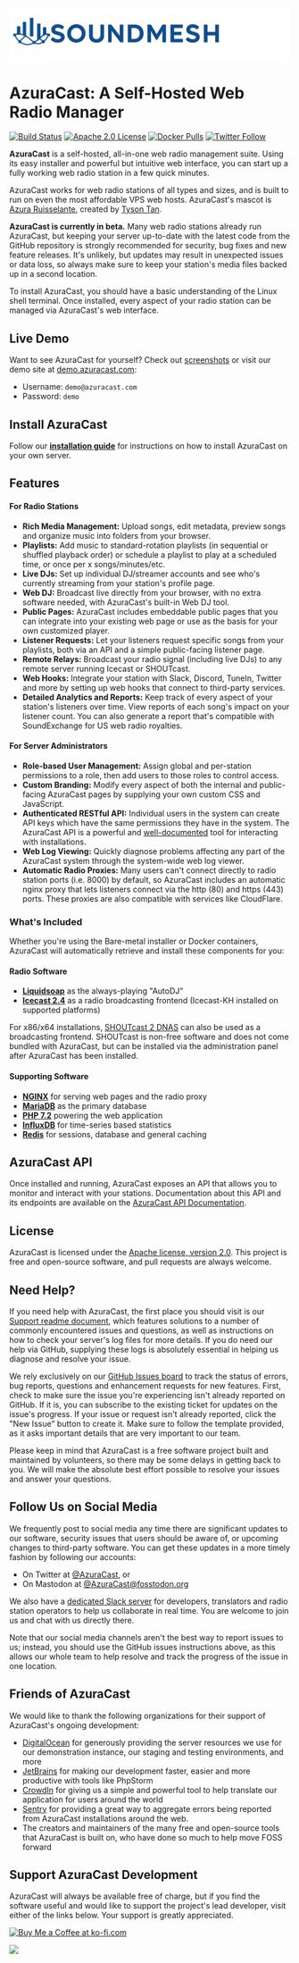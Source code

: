 ![](https://github.com/AzuraCast/AzuraCast/raw/master/resources/azuracast.png)

# AzuraCast: A Self-Hosted Web Radio Manager

[![Build Status](https://travis-ci.com/AzuraCast/AzuraCast.svg?branch=master)](https://travis-ci.com/AzuraCast/AzuraCast)
[![Apache 2.0 License](https://img.shields.io/github/license/azuracast/azuracast.svg)]()
[![Docker Pulls](https://img.shields.io/docker/pulls/azuracast/azuracast_radio.svg)](https://hub.docker.com/r/azuracast/azuracast_radio/)
[![Twitter Follow](https://img.shields.io/twitter/follow/azuracast.svg?style=social&label=Follow)](https://twitter.com/azuracast)

**AzuraCast** is a self-hosted, all-in-one web radio management suite. Using its easy installer and powerful but intuitive web interface, you can start up a fully working web radio station in a few quick minutes. 

AzuraCast works for web radio stations of all types and sizes, and is built to run on even the most affordable VPS web hosts. AzuraCast's mascot is [Azura Ruisselante](https://azuracast.com/mascot.html), created by [Tyson Tan](https://tysontan.deviantart.com/).

**AzuraCast is currently in beta.** Many web radio stations already run AzuraCast, but keeping your server up-to-date with the latest code from the GitHub repository is strongly recommended for security, bug fixes and new feature releases. It's unlikely, but updates may result in unexpected issues or data loss, so always make sure to keep your station's media files backed up in a second location.

To install AzuraCast, you should have a basic understanding of the Linux shell terminal. Once installed, every aspect of your radio station can be managed via AzuraCast's web interface.

## Live Demo

Want to see AzuraCast for yourself? Check out [screenshots](https://azuracast.com/screenshots.html) or visit
our demo site at [demo.azuracast.com](https://demo.azuracast.com/):

* Username: `demo@azuracast.com`
* Password: `demo`

## Install AzuraCast

Follow our **[installation guide](https://azuracast.com/install.html)** for instructions on how to install AzuraCast on your own server.

## Features

#### For Radio Stations

- **Rich Media Management:** Upload songs, edit metadata, preview songs and organize music into folders from your browser.
- **Playlists:** Add music to standard-rotation playlists (in sequential or shuffled playback order) or schedule a playlist to play at a scheduled time, or once per x songs/minutes/etc.
- **Live DJs:** Set up individual DJ/streamer accounts and see who's currently streaming from your station's profile page.
- **Web DJ:** Broadcast live directly from your browser, with no extra software needed, with AzuraCast's built-in Web DJ tool.
- **Public Pages:** AzuraCast includes embeddable public pages that you can integrate into your existing web page or use as the basis for your own customized player.
- **Listener Requests:** Let your listeners request specific songs from your playlists, both via an API and a simple public-facing listener page.
- **Remote Relays:** Broadcast your radio signal (including live DJs) to any remote server running Icecast or SHOUTcast.
- **Web Hooks:** Integrate your station with Slack, Discord, TuneIn, Twitter and more by setting up web hooks that connect to third-party services.
- **Detailed Analytics and Reports:** Keep track of every aspect of your station's listeners over time. View reports of each song's impact on your listener count. You can also generate a report that's compatible with SoundExchange for US web radio royalties.

#### For Server Administrators

- **Role-based User Management:** Assign global and per-station permissions to a role, then add users to those roles to control access.
- **Custom Branding:** Modify every aspect of both the internal and public-facing AzuraCast pages by supplying your own custom CSS and JavaScript. 
- **Authenticated RESTful API:** Individual users in the system can create API keys which have the same permissions they have in the system. The AzuraCast API is a powerful and [well-documented](https://www.azuracast.com/api/index.html) tool for interacting with installations. 
- **Web Log Viewing:** Quickly diagnose problems affecting any part of the AzuraCast system through the system-wide web log viewer.
- **Automatic Radio Proxies:** Many users can't connect directly to radio station ports (i.e. 8000) by default, so AzuraCast includes an automatic nginx proxy that lets listeners connect via the http (80) and https (443) ports. These proxies are also compatible with services like CloudFlare.

### What's Included

Whether you're using the Bare-metal installer or Docker containers, AzuraCast will automatically retrieve and install these components for you:

#### Radio Software

* **[Liquidsoap](https://www.liquidsoap.info/)** as the always-playing "AutoDJ"
* **[Icecast 2.4](https://icecast.org/)** as a radio broadcasting frontend (Icecast-KH installed on supported platforms)

For x86/x64 installations, [SHOUTcast 2 DNAS](http://wiki.shoutcast.com/wiki/SHOUTcast_DNAS_Server_2) can also be used as a broadcasting frontend. SHOUTcast is non-free software and does not come bundled with AzuraCast, but can be installed via the administration panel after AzuraCast has been installed.

#### Supporting Software

* **[NGINX](https://www.nginx.com)** for serving web pages and the radio proxy
* **[MariaDB](https://mariadb.org/)** as the primary database
* **[PHP 7.2](https://secure.php.net/)** powering the web application
* **[InfluxDB](https://www.influxdata.com/)** for time-series based statistics
* **[Redis](https://redis.io/)** for sessions, database and general caching 

## AzuraCast API

Once installed and running, AzuraCast exposes an API that allows you to monitor and interact with your stations. Documentation about this API and its endpoints are available on the [AzuraCast API Documentation](https://www.azuracast.com/api/index.html).

## License

AzuraCast is licensed under the [Apache license, version 2.0](https://github.com/AzuraCast/AzuraCast/blob/master/License.txt). This project is free and open-source software, and pull requests are always welcome.

## Need Help?

If you need help with AzuraCast, the first place you should visit is our [Support readme document](https://github.com/AzuraCast/AzuraCast/blob/master/SUPPORT.md), which features solutions to a number of commonly encountered issues and questions, as well as instructions on how to check your server's log files for more details. If you do need our help via GitHub, supplying these logs is absolutely essential in helping us diagnose and resolve your issue.

We rely exclusively on our [GitHub Issues board](https://github.com/AzuraCast/AzuraCast/issues?q=is%3Aissue+is%3Aopen+sort%3Aupdated-desc) to track the status of errors, bug reports, questions and enhancement requests for new features. First, check to make sure the issue you're experiencing isn't already reported on GitHub. If it is, you can subscribe to the existing ticket for updates on the issue's progress. If your issue or request isn't already reported, click the "New Issue" button to create it. Make sure to follow the template provided, as it asks important details that are very important to our team.

Please keep in mind that AzuraCast is a free software project built and maintained by volunteers, so there may be some delays in getting back to you. We will make the absolute best effort possible to resolve your issues and answer your questions.

## Follow Us on Social Media

We frequently post to social media any time there are significant updates to our software, security issues that users should be aware of, or upcoming changes to third-party software. You can get these updates in a more timely fashion by following our accounts:

- On Twitter at [@AzuraCast](https://twitter.com/azuracast), or
- On Mastodon at [@AzuraCast@fosstodon.org](https://fosstodon.org/@AzuraCast)

We also have a [dedicated Slack server](https://join.slack.com/t/azuracast/shared_invite/enQtNDgyNzA4NzY2MzU3LWNmZjY3MmZlZGI1NzQ0OWEzMDBlMDk4MWVkMGMwMjAwYWQxZjdjYzRkYmM2NDkwZjc3ODI0N2UxY2M3ZjIxZWI) for developers, translators and radio station operators to help us collaborate in real time. You are welcome to join us and chat with us directly there.

Note that our social media channels aren't the best way to report issues to us; instead, you should use the GitHub issues instructions above, as this allows our whole team to help resolve and track the progress of the issue in one location.

## Friends of AzuraCast

We would like to thank the following organizations for their support of AzuraCast's ongoing development:

- [DigitalOcean](https://m.do.co/c/21612b90440f) for generously providing the server resources we use for our demonstration instance, our staging and testing environments, and more
- [JetBrains](https://www.jetbrains.com/) for making our development faster, easier and more productive with tools like PhpStorm
- [CrowdIn](https://crowdin.com/) for giving us a simple and powerful tool to help translate our application for users around the world
- [Sentry](https://sentry.io/) for providing a great way to aggregate errors being reported from AzuraCast installations around the web.
- The creators and maintainers of the many free and open-source tools that AzuraCast is built on, who have done so much to help move FOSS forward

## Support AzuraCast Development

AzuraCast will always be available free of charge, but if you find the software useful and would like to support the project's lead developer, visit either of the links below. Your support is greatly appreciated.

<a href="https://ko-fi.com/A736ATQ" target="_blank" title="Buy me a coffee!"><img height='32' style='border:0px;height:32px;' src='https://az743702.vo.msecnd.net/cdn/kofi1.png?v=b' border='0' alt='Buy Me a Coffee at ko-fi.com' /></a>

<a href="https://www.patreon.com/bePatron?u=232463" target="_blank" title="Become a Patron"><img src="https://c5.patreon.com/external/logo/become_a_patron_button.png"></a>
